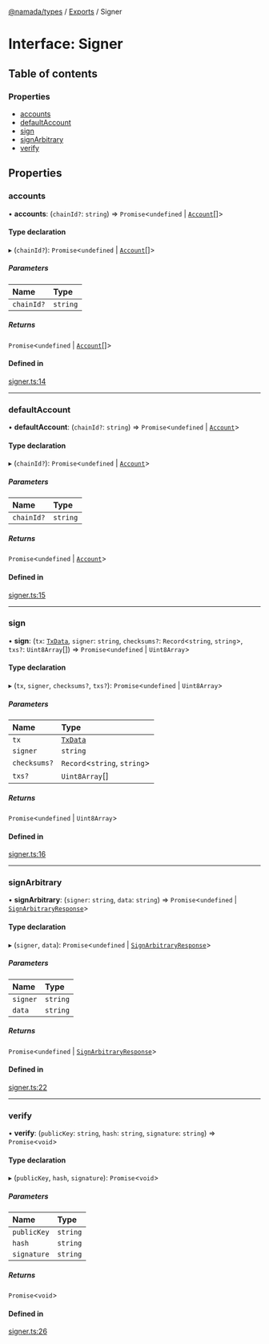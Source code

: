 [@namada/types](../README.md) / [Exports](../modules.md) / Signer

# Interface: Signer

## Table of contents

### Properties

- [accounts](Signer.md#accounts)
- [defaultAccount](Signer.md#defaultaccount)
- [sign](Signer.md#sign)
- [signArbitrary](Signer.md#signarbitrary)
- [verify](Signer.md#verify)

## Properties

### accounts

• **accounts**: (`chainId?`: `string`) => `Promise`\<`undefined` \| [`Account`](../modules.md#account)[]\>

#### Type declaration

▸ (`chainId?`): `Promise`\<`undefined` \| [`Account`](../modules.md#account)[]\>

##### Parameters

| Name | Type |
| :------ | :------ |
| `chainId?` | `string` |

##### Returns

`Promise`\<`undefined` \| [`Account`](../modules.md#account)[]\>

#### Defined in

[signer.ts:14](https://github.com/anoma/namada-interface/blob/65deeb6f/packages/types/src/signer.ts#L14)

___

### defaultAccount

• **defaultAccount**: (`chainId?`: `string`) => `Promise`\<`undefined` \| [`Account`](../modules.md#account)\>

#### Type declaration

▸ (`chainId?`): `Promise`\<`undefined` \| [`Account`](../modules.md#account)\>

##### Parameters

| Name | Type |
| :------ | :------ |
| `chainId?` | `string` |

##### Returns

`Promise`\<`undefined` \| [`Account`](../modules.md#account)\>

#### Defined in

[signer.ts:15](https://github.com/anoma/namada-interface/blob/65deeb6f/packages/types/src/signer.ts#L15)

___

### sign

• **sign**: (`tx`: [`TxData`](../modules.md#txdata), `signer`: `string`, `checksums?`: `Record`\<`string`, `string`\>, `txs?`: `Uint8Array`[]) => `Promise`\<`undefined` \| `Uint8Array`\>

#### Type declaration

▸ (`tx`, `signer`, `checksums?`, `txs?`): `Promise`\<`undefined` \| `Uint8Array`\>

##### Parameters

| Name | Type |
| :------ | :------ |
| `tx` | [`TxData`](../modules.md#txdata) |
| `signer` | `string` |
| `checksums?` | `Record`\<`string`, `string`\> |
| `txs?` | `Uint8Array`[] |

##### Returns

`Promise`\<`undefined` \| `Uint8Array`\>

#### Defined in

[signer.ts:16](https://github.com/anoma/namada-interface/blob/65deeb6f/packages/types/src/signer.ts#L16)

___

### signArbitrary

• **signArbitrary**: (`signer`: `string`, `data`: `string`) => `Promise`\<`undefined` \| [`SignArbitraryResponse`](../modules.md#signarbitraryresponse)\>

#### Type declaration

▸ (`signer`, `data`): `Promise`\<`undefined` \| [`SignArbitraryResponse`](../modules.md#signarbitraryresponse)\>

##### Parameters

| Name | Type |
| :------ | :------ |
| `signer` | `string` |
| `data` | `string` |

##### Returns

`Promise`\<`undefined` \| [`SignArbitraryResponse`](../modules.md#signarbitraryresponse)\>

#### Defined in

[signer.ts:22](https://github.com/anoma/namada-interface/blob/65deeb6f/packages/types/src/signer.ts#L22)

___

### verify

• **verify**: (`publicKey`: `string`, `hash`: `string`, `signature`: `string`) => `Promise`\<`void`\>

#### Type declaration

▸ (`publicKey`, `hash`, `signature`): `Promise`\<`void`\>

##### Parameters

| Name | Type |
| :------ | :------ |
| `publicKey` | `string` |
| `hash` | `string` |
| `signature` | `string` |

##### Returns

`Promise`\<`void`\>

#### Defined in

[signer.ts:26](https://github.com/anoma/namada-interface/blob/65deeb6f/packages/types/src/signer.ts#L26)
